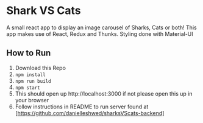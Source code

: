 # Shark VS Cats

A small react app to display an image carousel of Sharks, Cats or both! This app makes
use of React, Redux and Thunks. Styling done with Material-UI

## How to Run

1. Download this Repo
2. ```npm install```
3. ```npm run build```
4. ```npm start```
5. This should open up http://localhost:3000 if not please open this up in your browser
6. Follow instructions in README to run server found at [https://github.com/danielleshwed/sharksVScats-backend]
